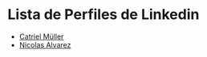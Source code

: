 # Lista de Perfiles de Linkedin

- [Catriel Müller](https://www.linkedin.com/in/catrielmuller/)
- [Nicolas Alvarez](https://www.linkedin.com/in/nicolas-alvarez-dev/)
